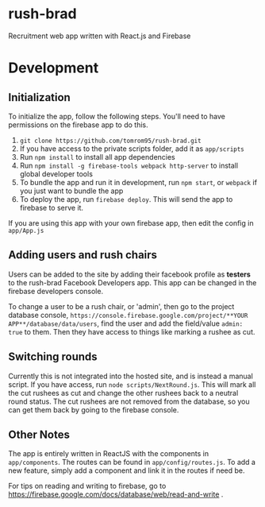 # rush-brad

Recruitment web app written with React.js and Firebase

# Development

## Initialization
To initialize the app, follow the following steps. You'll need to have permissions on the firebase app to do this.

1. `git clone https://github.com/tomrom95/rush-brad.git`
2. If you have access to the private scripts folder, add it as `app/scripts`
3. Run `npm install` to install all app dependencies
4. Run `npm install -g firebase-tools webpack http-server` to install global developer tools
5. To bundle the app and run it in development, run `npm start`, or `webpack` if you just want to bundle the app
6. To deploy the app, run `firebase deploy`. This will send the app to firebase to serve it.

If you are using this app with your own firebase app, then edit the config in `app/App.js`

## Adding users and rush chairs

Users can be added to the site by adding their facebook profile as **testers** to the rush-brad Facebook Developers app. This app can be changed in the firebase developers console.

To change a user to be a rush chair, or 'admin', then go to the project database console, `https://console.firebase.google.com/project/**YOUR APP**/database/data/users`, find the user and add the field/value `admin: true` to them. Then they have access to things like marking a rushee as cut.

## Switching rounds

Currently this is not integrated into the hosted site, and is instead a manual script. If you have access, run `node scripts/NextRound.js`. This will mark all the cut rushees as cut and change the other rushees back to a neutral round status. The cut rushees are not removed from the database, so you can get them back by going to the firebase console.

## Other Notes
The app is entirely written in ReactJS with the components in `app/components`. The routes can be found in `app/config/routes.js`. To add a new feature, simply add a component and link it in the routes if need be.

For tips on reading and writing to firebase, go to https://firebase.google.com/docs/database/web/read-and-write .

